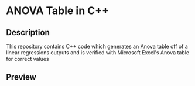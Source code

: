 # ANOVA Table in C++

## Description
This repository contains C++ code which generates an Anova table off of a linear regressions outputs and is verified with Microsoft Excel's Anova table for correct values

## Preview


